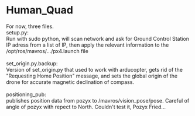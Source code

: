 # Human_Quad  
For now, three files.<br/>
setup.py:<br/>
  Run with sudo python, will scan network and ask for Ground Control Station IP adress from a list of IP, then apply the relevant information to the /opt/ros/mavros/.../px4.launch file<br/><br/>
set_origin.py.backup:<br/>
  Version of set_origin.py that used to work with arducopter, gets rid of the "Requesting Home Position" message, and sets the global origin of the drone for accurate magnetic declination of compass.<br/><br/>
positioning_pub:<br/>
  publishes position data from pozyx to /mavros/vision_pose/pose. Careful of angle of pozyx with repect to North. Couldn't test it, Pozyx Fried...
